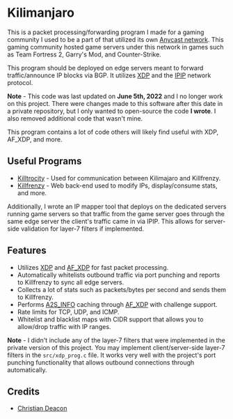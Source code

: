 # Kilimanjaro
This is a packet processing/forwarding program I made for a gaming community I used to be a part of that utilized its own [Anycast network](https://www.cloudflare.com/learning/cdn/glossary/anycast-network/). This gaming community hosted game servers under this network in games such as Team Fortress 2, Garry's Mod, and Counter-Strike.

This program should be deployed on edge servers meant to forward traffic/announce IP blocks via BGP. It utilizes [XDP](https://www.iovisor.org/technology/xdp) and the [IPIP](https://en.wikipedia.org/wiki/IP_in_IP) network protocol.

**Note** - This code was last updated on **June 5th, 2022** and I no longer work on this project. There were changes made to this software after this date in a private repository, but I only wanted to open-source the code **I wrote**. I also removed additional code that wasn't mine.

This program contains a lot of code others will likely find useful with XDP, AF_XDP, and more.

## Useful Programs
* [Killtrocity](https://github.com/gamemann/Killtrocity) - Used for communication between Kilimajaro and Killfrenzy.
* [Killfrenzy](https://github.com/gamemann/Killfrenzy) - Web back-end used to modify IPs, display/consume stats, and more.

Additionally, I wrote an IP mapper tool that deploys on the dedicated servers running game servers so that traffic from the game server goes through the same edge server the client's traffic came in via IPIP. This allows for server-side validation for layer-7 filters if implemented.

## Features
* Utilizes [XDP](https://www.iovisor.org/technology/xdp) and [AF_XDP](https://www.kernel.org/doc/html/latest/networking/af_xdp.html) for fast packet processing.
* Automatically whitelists outbound traffic via port punching and reports to Killfrenzy to sync all edge servers.
* Collects a lot of stats such as packets/bytes per second and sends them to Killfrenzy.
* Performs [A2S_INFO](https://developer.valvesoftware.com/wiki/Server_queries#A2S_INFO) caching through [AF_XDP](https://www.kernel.org/doc/html/latest/networking/af_xdp.html) with challenge support.
* Rate limits for TCP, UDP, and ICMP.
* Whitelist and blacklist maps with CIDR support that allows you to allow/drop traffic with IP ranges.

**Note** - I didn't include any of the layer-7 filters that were implemented in the private version of this project. You may implement client/server-side layer-7 filters in the `src/xdp_prog.c` file. It works very well with the project's port punching functionality that allows outbound connections through automatically.

## Credits
* [Christian Deacon](https://github.com/gamemann)